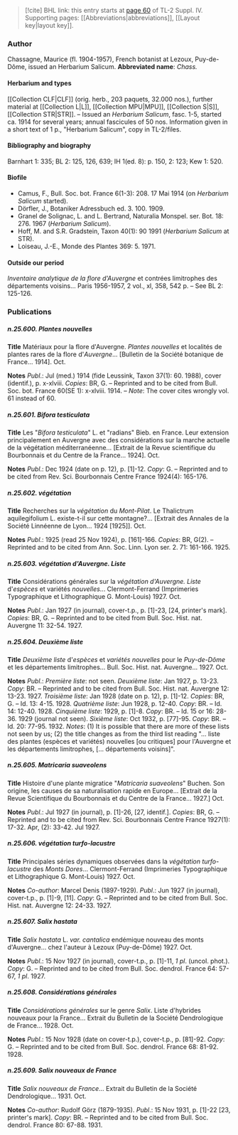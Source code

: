> [!cite] BHL link: this entry starts at [page 60](https://www.biodiversitylibrary.org/page/33265737) of TL-2 Suppl. IV.
> Supporting pages: [[Abbreviations|abbreviations]], [[Layout key|layout key]].

### Author

Chassagne, Maurice (fl. 1904-1957), French botanist at Lezoux, Puy-de-Dôme, issued an Herbarium Salicum. 
**Abbreviated name**: *Chass.*

#### Herbarium and types

[[Collection CLF|CLF]] (orig. herb., 203 paquets, 32.000 nos.), further material at [[Collection L|L]], [[Collection MPU|MPU]], [[Collection S|S]], [[Collection STR|STR]]. – Issued an *Herbarium Salicum*, fasc. 1-5, started ca. 1914 for several years; annual fascicules of 50 nos. Information given in a short text of 1 p., "Herbarium Salicum", copy in TL-2/files.

#### Bibliography and biography

Barnhart 1: 335; BL 2: 125, 126, 639; IH 1(ed. 8): p. 150, 2: 123; Kew 1: 520.

#### Biofile

- Camus, F., Bull. Soc. bot. France 6(1-3): 208. 17 Mai 1914 (on *Herbarium Salicum* started).
- Dörfler, J., Botaniker Adressbuch ed. 3. 100. 1909.
- Granel de Solignac, L. and L. Bertrand, Naturalia Monspel. ser. Bot. 18: 276. 1967 (*Herbarium Salicum*).
- Hoff, M. and S.R. Gradstein, Taxon 40(1): 90 1991 (*Herbarium Salicum* at STR).
- Loiseau, J.-E., Monde des Plantes 369: 5. 1971.

#### Outside our period

*Inventaire analytique de la flore d'Auvergne* et contrées limitrophes des départements voisins... Paris 1956-1957, 2 vol., xl, 358, 542 p. – See BL 2: 125-126.

### Publications

##### n.25.600. Plantes nouvelles

**Title**
Matériaux pour la flore d'Auvergne. *Plantes nouvelles* et localités de plantes rares de la flore d'*Auvergne*... \[Bulletin de la Société botanique de France... 1914\]. Oct.

**Notes**
*Publ*.: Jul (med.) 1914 (fide Leussink, Taxon 37(1): 60. 1988), cover (identif.), p. x-xlviii.
*Copies*: BR, G. – Reprinted and to be cited from Bull. Soc. bot. France 60(SE 1): x-xlviii. 1914. – *Note*: The cover cites wrongly vol. 61 instead of 60.

##### n.25.601. Bifora testiculata

**Title**
Les "*Bifora testiculata*" L. et "radians" Bieb. en France. Leur extension principalement en Auvergne avec des considérations sur la marche actuelle de la végétation méditerranéenne... \[Extrait de la Revue scientifique du Bourbonnais et du Centre de la France... 1924\]. Oct.

**Notes**
*Publ*.: Dec 1924 (date on p. 12), p. \[1\]-12. *Copy*: G. – Reprinted and to be cited from Rev. Sci. Bourbonnais Centre France 1924(4): 165-176.

##### n.25.602. végétation

**Title**
Recherches sur la *végétation* du *Mont-Pilat*. Le Thalictrum aquilegifolium L. existe-t-il sur cette montagne?... \[Extrait des Annales de la Société Linnéenne de Lyon... 1924 \[1925\]\]. Oct.

**Notes**
*Publ*.: 1925 (read 25 Nov 1924), p. \[161\]-166. *Copies*: BR, G(2). – Reprinted and to be cited from Ann. Soc. Linn. Lyon ser. 2. 71: 161-166. 1925.

##### n.25.603. végétation d'Auvergne. Liste

**Title**
Considérations générales sur la *végétation d'Auvergne. Liste* d'*espèces* et variétés *nouvelles*... Clermont-Ferrand (Imprimeries Typographique et Lithographique G. Mont-Louis) 1927. Oct.

**Notes**
*Publ*.: Jan 1927 (in journal), cover-t.p., p. \[1\]-23, \[24, printer's mark\]. *Copies*: BR, G. – Reprinted and to be cited from Bull. Soc. Hist. nat. Auvergne 11: 32-54. 1927.

##### n.25.604. Deuxième liste

**Title**
*Deuxième liste* d'*espèces* et *variétés nouvelles* pour le *Puy-de-Dôme* et les départements limitrophes... Bull. Soc. Hist. nat. Auvergne... 1927. Oct.

**Notes**
*Publ*.: *Première liste*: not seen.
*Deuxième liste*: Jan 1927, p. 13-23. *Copy*: BR. – Reprinted and to be cited from Bull. Soc. Hist. nat. Auvergne 12: 13-23. 1927.
*Troisième liste*: Jan 1928 (date on p. 12), p. \[1\]-12. *Copies*: BR, G. – Id. 13: 4-15. 1928.
*Quatrième liste*: Jun 1928, p. 12-40. *Copy*: BR. – Id. 14: 12-40. 1928.
*Cinquième liste*: 1929, p. \[1\]-8. *Copy*: BR. – Id. 15 or 16: 28-36. 1929 (journal not seen).
*Sixième liste*: Oct 1932, p. \[77\]-95. *Copy*: BR. – Id. 20: 77-95. 1932.
*Notes*: (1) It is possible that there are more of these lists not seen by us; (2) the title changes as from the third list reading "... liste des plantes (espèces et variétés) nouvelles \[ou critiques\] pour l'Auvergne et les départements limitrophes, \[... départements voisins\]".

##### n.25.605. Matricaria suaveolens

**Title**
Histoire d'une plante migratice "*Matricaria suaveolens*" Buchen. Son origine, les causes de sa naturalisation rapide en Europe... \[Extrait de la Revue Scientifique du Bourbonnais et du Centre de la France... 1927.\] Oct.

**Notes**
*Publ*.: Jul 1927 (in journal), p. \[1\]-26, \[27, identif.\]. *Copies*: BR, G. – Reprinted and to be cited from Rev. Sci. Bourbonnais Centre France 1927(1): 17-32. Apr, (2): 33-42. Jul 1927.

##### n.25.606. végétation turfo-lacustre

**Title**
Principales séries dynamiques observées dans la *végétation turfo-lacustre* des *Monts Dores*... Clermont-Ferrand (Imprimeries Typographique et Lithographique G. Mont-Louis) 1927. Oct.

**Notes**
*Co-author*: Marcel Denis (1897-1929).
*Publ*.: Jun 1927 (in journal), cover-t.p., p. \[1\]-9, \[11\]. *Copy*: G. – Reprinted and to be cited from Bull. Soc. Hist. nat. Auvergne 12: 24-33. 1927.

##### n.25.607. Salix hastata

**Title**
*Salix hastata* L. *var. cantalica* endémique nouveau des monts d'Auvergne... chez l'auteur à Lezoux (Puy-de-Dôme) 1927. Oct.

**Notes**
*Publ*.: 15 Nov 1927 (in journal), cover-t.p., p. \[1\]-11, *1 pl*. (uncol. phot.). *Copy*: G. – Reprinted and to be cited from Bull. Soc. dendrol. France 64: 57-67, *1 pl*. 1927.

##### n.25.608. Considérations générales

**Title**
*Considérations générales* sur le genre *Salix*. Liste d'hybrides nouveaux pour la France... Extrait du Bulletin de la Société Dendrologique de France... 1928. Oct.

**Notes**
*Publ*.: 15 Nov 1928 (date on cover-t.p.), cover-t.p., p. \[81\]-92. *Copy*: G. – Reprinted and to be cited from Bull. Soc. dendrol. France 68: 81-92. 1928.

##### n.25.609. Salix nouveaux de France

**Title**
*Salix nouveaux de France*... Extrait du Bulletin de la Société Dendrologique... 1931. Oct.

**Notes**
*Co-author*: Rudolf Görz (1879-1935).
*Publ*.: 15 Nov 1931, p. \[1\]-22 \[23, printer's mark\]. *Copy*: BR. – Reprinted and to be cited from Bull. Soc. dendrol. France 80: 67-88. 1931.


